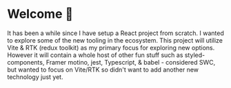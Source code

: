 # Welcome :wave:

It has been a while since I have setup a React project from scratch. I wanted to explore some of the new tooling in the ecosystem. This project will utilize Vite & RTK (redux toolkit) as my primary focus for exploring new options. However it will contain a whole host of other fun stuff such as styled-components, Framer motino, jest, Typescript, & babel - considered SWC, but wanted to focus on Vite/RTK so didn't want to add another new technology just yet.


